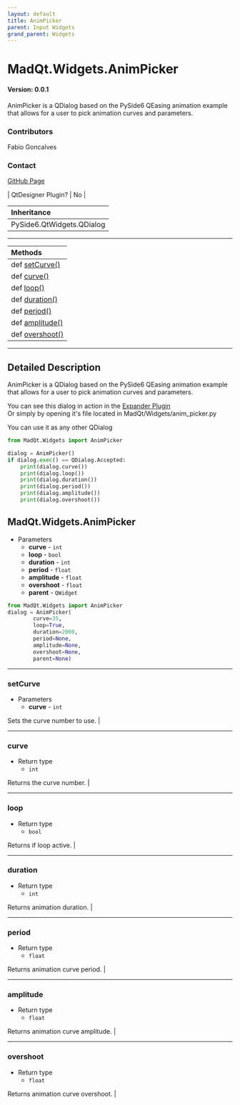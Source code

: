 ```yaml
---
layout: default
title: AnimPicker
parent: Input Widgets
grand_parent: Widgets
---
```


# MadQt.Widgets.AnimPicker
#### Version: 0.0.1
AnimPicker is a QDialog based on the PySide6 QEasing animation example
that allows for a user to pick animation curves and parameters.

### Contributors
Fabio Goncalves

### Contact
[GitHub Page](https://github.com/MadPonyInteractive)

| QtDesigner Plugin? | No |

| Inheritance                   |
|:------------------------------|
| PySide6.QtWidgets.QDialog     |

***

| Methods |
|:----------|
|def [setCurve()](AnimPicker.html#setcurve)|
|def [curve()](AnimPicker.html#curve)|
|def [loop()](AnimPicker.html#loop)|
|def [duration()](AnimPicker.html#duration)|
|def [period()](AnimPicker.html#period)|
|def [amplitude()](AnimPicker.html#amplitude)|
|def [overshoot()](AnimPicker.html#overshoot)|

***

## Detailed Description
AnimPicker is a QDialog based on the PySide6 QEasing animation example
that allows for a user to pick animation curves and parameters.

You can see this dialog in action in the [Expander Plugin](https://madponyinteractive.github.io/MadQt/Widgets/Containers/Expander.html) \
Or simply by opening it's file located in MadQt/Widgets/anim_picker.py

You can use it as any other QDialog
```python
from MadQt.Widgets import AnimPicker

dialog = AnimPicker()
if dialog.exec() == QDialog.Accepted:
    print(dialog.curve())
    print(dialog.loop())
    print(dialog.duration())
    print(dialog.period())
    print(dialog.amplitude())
    print(dialog.overshoot())
```

## MadQt.Widgets.AnimPicker
* Parameters
    * **curve** - `int`
    * **loop** - `bool`
    * **duration** - `int`
    * **period** - `float`
    * **amplitude** - `float`
    * **overshoot** - `float`
    * **parent** - `QWidget`

```python
from MadQt.Widgets import AnimPicker
dialog = AnimPicker(
        curve=35,
        loop=True,
        duration=2000,
        period=None,
        amplitude=None,
        overshoot=None,
        parent=None)
```

***

### setCurve
* Parameters
    * **curve** - `int`

Sets the curve number to use. |

***

### curve
* Return type
    * `int`

Returns the curve number. |

***

### loop
* Return type
    * `bool`

Returns if loop active. |

***

### duration
* Return type
    * `int`

Returns animation duration. |

***

### period
* Return type
    * `float`

Returns animation curve period. |

***

### amplitude
* Return type
    * `float`

Returns animation curve amplitude. |

***

### overshoot
* Return type
    * `float`

Returns animation curve overshoot. |


